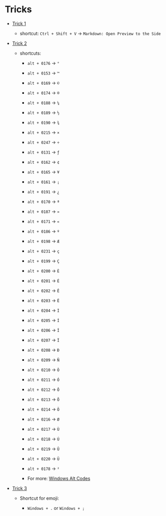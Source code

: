 # Tricks

- [Trick 1](#trick-1)
  
  - shortcut: `Ctrl + Shift + V` -> `Markdown: Open Preview to the Side`

- [Trick 2](#trick-2)

    - shortcuts: 

        - `alt + 0176` -> `°`
        - `alt + 0153` -> `™`
        - `alt + 0169` -> `©`
        - `alt + 0174` -> `®`
        - `alt + 0188` -> `¼`
        - `alt + 0189` -> `½`
        - `alt + 0190` -> `¾`
        - `alt + 0215` -> `×`
        - `alt + 0247` -> `÷`
        - `alt + 0131` -> `ƒ`
        - `alt + 0162` -> `¢`
        - `alt + 0165` -> `¥`
        - `alt + 0161` -> `¡`
        - `alt + 0191` -> `¿`
        - `alt + 0170` -> `ª`
        - `alt + 0187` -> `»`
        - `alt + 0171` -> `«`
        - `alt + 0186` -> `º`
        - `alt + 0198` -> `Æ`
        - `alt + 0231` -> `ç`
        - `alt + 0199` -> `Ç`
        - `alt + 0200` -> `È`
        - `alt + 0201` -> `É`
        - `alt + 0202` -> `Ê`
        - `alt + 0203` -> `Ë`   
        - `alt + 0204` -> `Ì`
        - `alt + 0205` -> `Í`
        - `alt + 0206` -> `Î`
        - `alt + 0207` -> `Ï`
        - `alt + 0208` -> `Ð`
        - `alt + 0209` -> `Ñ`
        - `alt + 0210` -> `Ò`
        - `alt + 0211` -> `Ó`
        - `alt + 0212` -> `Ô`
        - `alt + 0213` -> `Õ`
        - `alt + 0214` -> `Ö`
        - `alt + 0216` -> `Ø`
        - `alt + 0217` -> `Ù`
        - `alt + 0218` -> `Ú`
        - `alt + 0219` -> `Û`
        - `alt + 0220` -> `Ü`
        - `alt + 0178` -> `²`

        - For more: [Windows Alt Codes](https://usefulshortcuts.com/alt-codes/accents-alt-codes.php)

- [Trick 3](#trick-3)

    - Shortcut for emoji: 
            
        - `Windows + .` or `Windows + ;`
        